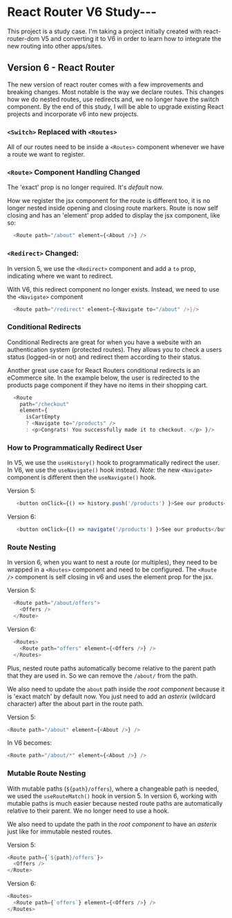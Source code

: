 # React Router V6 Study---

This project is a study case. I'm taking a project initially created with react-router-dom V5 and converting it to V6 in order to learn how to integrate the new routing into other apps/sites.

## Version 6 - React Router

The new version of react router comes with a few improvements and breaking changes. Most notable is the way we declare routes. This changes how we do nested routes, use redirects and, we no longer have the switch component. By the end of this study, I will be able to upgrade existing React projects and incorporate v6 into new projects.


### `<Switch>` Replaced with `<Routes>`

All of our routes need to be inside a `<Routes>` component whenever we have a route we want to register.


### `<Route>` Component Handling Changed

The 'exact' prop is no longer required. It's *default* now.

How we register the jsx component for the route is different too, it is no longer nested inside opening and closing route markers. Route is now self closing and has an 'element' prop added to display the jsx component, like so:

```javascript
  <Route path="/about" element={<About />} />
```


### `<Redirect>` Changed:

In version 5, we use the `<Redirect>` component and add a `to` prop, indicating where we want to redirect.

With V6, this redirect component no longer exists. Instead, we need to use the `<Navigate>` component

```javascript
  <Route path="/redirect" element={<Navigate to="/about" />}/>
```


### Conditional Redirects

Conditional Redirects are great for when you have a website with an authentication system (protected routes). They allows you to check a users status (logged-in or not) and redirect them according to their status.

Another great use case for React Routers conditional redirects is an eCommerce site. In the example below, the user is redirected to the products page component if they have no items in their shopping cart.

```javascript
  <Route
    path="/checkout"
    element={
      isCartEmpty
      ? <Navigate to="/products" />
      : <p>Congrats! You successfully made it to checkout. </p> }/>
```


### How to Programmatically Redirect User

In V5, we use the `useHistory()` hook to programmatically redirect the user. In V6, we use the `useNavigate()` hook instead. *Note:* the new `<Navigate>` component is different then the `useNavigate()` hook.

   Version 5:

```javascript
   <button onClick={() => history.push('/products') }>See our products</button>
```

   Version 6:

```javascript
   <button onClick={() => navigate('/products') }>See our products</button>
```


### Route Nesting

In version 6, when you want to nest a route (or multiples), they need to be wrapped in a `<Routes>` component and need to be configured. The `<Route />` component is self closing in v6 and uses the element prop for the jsx.

   Version 5:

```javascript
  <Route path="/about/offers">
    <Offers />
  </Route>
```

   Version 6:

```javascript
  <Routes>
    <Route path="offers" element={<Offers />} />
  </Routes>
```

Plus, nested route paths automatically become relative to the parent path that they are used in. So we can remove the `/about/` from the path.

We also need to update the `about` path inside the *root component* because it is 'exact match' by default now. You just need to add an *asterix* (wildcard character) after the about part in the route path. 

Version 5:
```javascript
<Route path="/about" element={<About />} />
```

In V6 becomes:
```javascript
<Route path="/about/*" element={<About />} />
```


### Mutable Route Nesting

With mutable paths (`${path}/offers`), where a changeable path is needed, we used the `useRouteMatch()` hook in version 5. In version 6, working with mutable paths is much easier because nested route paths are automatically relative to their parent. We no longer need to use a hook.

We also need to update the path in the *root component* to have an *asterix* just like for immutable nested routes.

Version 5:

```javascript
<Route path={`${path}/offers`}>
  <Offers />
</Route>
```

Version 6:

```javascript
<Routes>
  <Route path={`offers`} element={<Offers />} />
</Routes>
```


